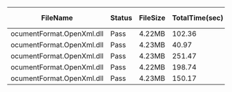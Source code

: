  | FileName                  | Status | FileSize | TotalTime(sec) | Upload(sec) | Submit(sec) | SignWait(sec) | Retry Count | 
 |---------------------------|--------|----------|----------------|-------------|-------------|---------------|-------------|
 | ocumentFormat.OpenXml.dll | Pass   | 4.22MB   | 102.36         | 1.96        | 0.37        | 99.71         | 0           | 
 | ocumentFormat.OpenXml.dll | Pass   | 4.23MB   | 40.97          | 1.87        | 0.49        | 38.4          | 0           | 
 | ocumentFormat.OpenXml.dll | Pass   | 4.23MB   | 251.47         | 1.82        | 0.25        | 248.96        | 0           | 
 | ocumentFormat.OpenXml.dll | Pass   | 4.22MB   | 198.74         | 1.75        | 0.37        | 196.29        | 0           | 
 | ocumentFormat.OpenXml.dll | Pass   | 4.23MB   | 150.17         | 1.71        | 0.21        | 147.8         | 0           | 
